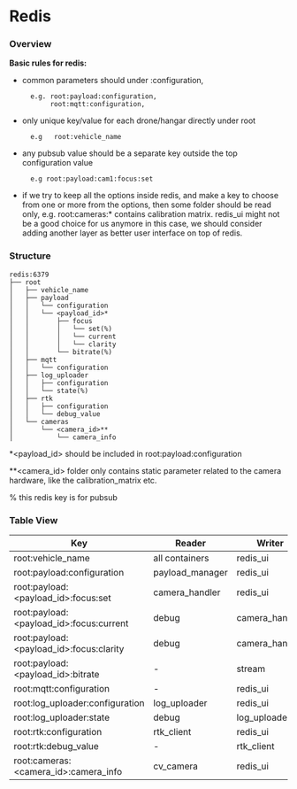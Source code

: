 # Redis

### Overview

**Basic rules for redis:**

- common parameters should under <feature>:configuration,
    
        e.g. root:payload:configuration,  
             root:mqtt:configuration, 
    
- only unique key/value for each drone/hangar directly under root
    
        e.g   root:vehicle_name

- any pubsub value should be a separate key outside the top configuration value

        e.g root:payload:cam1:focus:set

- if we try to keep all the options inside redis, and make a key to choose from one or more from the options, then some folder should be read only, e.g. root:cameras:* contains calibration matrix. redis_ui might not be a good choice for us anymore in this case, we should consider adding another layer as better user interface on top of redis.


### Structure

```plaintext
redis:6379
├── root
│   ├── vehicle_name
│   ├── payload
│   │   └── configuration
│   │   └── <payload_id>*
│   │       ├── focus
│   │       │   └── set(%)
│   │       │   └── current
│   │       │   └── clarity
│   │       └── bitrate(%)
│   ├── mqtt
│   │   └── configuration
│   ├── log_uploader
│   │   ├── configuration
│   │   └── state(%)
│   ├── rtk
│   │   ├── configuration
│   │   └── debug_value
│   └── cameras
│       └── <camera_id>**
│           └── camera_info
```
*<payload_id> should be included in root:payload:configuration

**<camera_id> folder only contains static parameter related to the camera hardware, like the calibration_matrix etc.

% this redis key is for pubsub

### Table View

| Key                                      | Reader          | Writer          | PubSub |
|------------------------------------------|-----------------|-----------------|--------|
| root:vehicle_name                        | all containers  | redis_ui        | No     |
| root:payload:configuration               | payload_manager | redis_ui        | No     |
| root:payload:<payload_id>:focus:set      | camera_handler  | redis_ui        | Yes    |
| root:payload:<payload_id>:focus:current  | debug           | camera_handler  | No     |
| root:payload:<payload_id>:focus:clarity  | debug           | camera_handler  | No     |
| root:payload:<payload_id>:bitrate        | -               | stream          | Yes    |
| root:mqtt:configuration                  | -               | redis_ui        | No     |
| root:log_uploader:configuration          | log_uploader    | redis_ui        | No     |
| root:log_uploader:state                  | debug           | log_uploader    | Yes    |
| root:rtk:configuration                   | rtk_client      | redis_ui        | No     |
| root:rtk:debug_value                     | -               | rtk_client      | No     |
| root:cameras:<camera_id>:camera_info     | cv_camera       | redis_ui        | No     |

